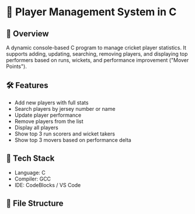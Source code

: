 
# 🏏 Player Management System in C

## 📌 Overview
A dynamic console-based C program to manage cricket player statistics. It supports adding, updating, searching, removing players, and displaying top performers based on runs, wickets, and performance improvement ("Mover Points").

## 🛠 Features
- Add new players with full stats
- Search players by jersey number or name
- Update player performance
- Remove players from the list
- Display all players
- Show top 3 run scorers and wicket takers
- Show top 3 movers based on performance delta

## 🧱 Tech Stack
- Language: C
- Compiler: GCC
- IDE: CodeBlocks / VS Code

## 📁 File Structure
